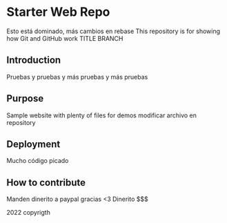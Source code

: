 # Starter Web Repo

Esto está dominado, más cambios en rebase
This repository is for showing how Git and GitHub work
TITLE BRANCH

## Introduction

Pruebas y pruebas y más pruebas y más pruebas 

## Purpose

Sample website with plenty of files for demos
modificar archivo en repository

## Deployment

Mucho código picado

## How to contribute

Manden dinerito a paypal gracias <3
Dinerito $$$

2022 copyrigth